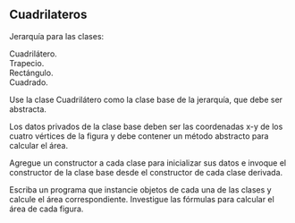 ## Cuadrilateros

Jerarquía para las clases:

Cuadrilátero. <br/>
Trapecio. <br/>
Rectángulo. <br/>
Cuadrado.

Use la clase Cuadrilátero como la clase base de la jerarquía, que debe ser abstracta.

Los datos privados de la clase base deben ser las coordenadas x-y de los cuatro vértices de la figura y debe contener un método abstracto para calcular el área.

Agregue un constructor a cada clase para inicializar sus datos e invoque el constructor de la clase base desde el constructor de cada clase derivada.

Escriba un programa que instancie objetos de cada una de las clases y calcule el área correspondiente. Investigue las fórmulas para calcular el área de cada figura.
